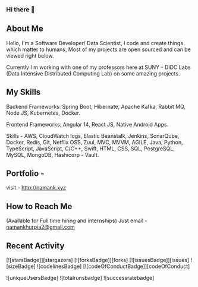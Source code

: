 ### Hi there 👋

<!--
**namankhurpia/namankhurpia** is a ✨ _special_ ✨ repository because its `README.md` (this file) appears on your GitHub profile.

Here are some ideas to get you started:

- 🔭 I’m currently working on ...
- 🌱 I’m currently learning ...
- 👯 I’m looking to collaborate on ...
- 🤔 I’m looking for help with ...
- 💬 Ask me about ...
- 📫 How to reach me: ...
- 😄 Pronouns: ...
- ⚡ Fun fact: ...
-->

## About Me

Hello, I'm a Software Developer/ Data Scientist, I code and create things which matter to humans, Most of my projects are open sourced and can be viewed right below. 

Currently I m working with one of my professors here at SUNY - DIDC Labs (Data Intensive Distributed Computing Lab) on some amazing projects.

## My Skills

Backend Frameworks: Spring Boot, Hibernate, Apache Kafka, Rabbit MQ, Node JS, Kubernetes, Docker.

Frontend Frameworks: Angular 14, React JS, Native Android Apps.

Skills - AWS, CloudWatch logs, Elastic Beanstalk, Jenkins, SonarQube, Docker, Redis, Git, Netflix OSS, Zuul, MVC, MVVM, AGILE, Java, Python, TypeScript, JavaScript, C/C++, Swift, HTML, CSS, SQL, PostgreSQL, MySQL, MongoDB, Hashicorp - Vault.

## Portfolio - 

visit - http://namank.xyz

## How to Reach Me

(Available for Full time hiring and internships)
Just email - namankhurpia2@gmail.com 


## Recent Activity

[![starsBadge]][stargazers]
[![forksBadge]][forks]
[![issuesBadge]][issues]
![sizeBadge]
![codelinesBadge]
[![codeOfConductBadge]][codeOfConduct]

![uniqueUsersBadge]
![totalrunsbadge]
![successratebadge]
